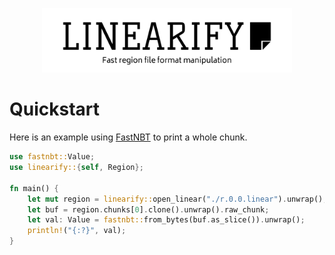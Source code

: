 <p align="center">
  <img src="logo.png" width="400" style="max-width: 100%; height: auto;" alt="Logo">
</p>

# Quickstart

Here is an example using [FastNBT](https://github.com/owengage/fastnbt) to print a whole chunk.

```rust
use fastnbt::Value;
use linearify::{self, Region};

fn main() {
    let mut region = linearify::open_linear("./r.0.0.linear").unwrap();
    let buf = region.chunks[0].clone().unwrap().raw_chunk;
    let val: Value = fastnbt::from_bytes(buf.as_slice()).unwrap();
    println!("{:?}", val);
}
```